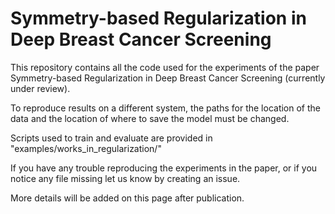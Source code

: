 # Symmetry-based Regularization in Deep Breast Cancer Screening
This repository contains all the code used for the experiments of the paper Symmetry-based Regularization in Deep Breast Cancer Screening (currently under review).

To reproduce results on a different system, the paths for the location of the data and the location of where to save the model must be changed.

Scripts used to train and evaluate are provided in "examples/works_in_regularization/"

If you have any trouble reproducing the experiments in the paper, or if you notice any file missing let us know by creating an issue.

More details will be added on this page after publication.
